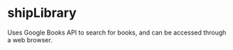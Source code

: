 # shipLibrary
Uses Google Books API to search for books, and can be accessed through a web browser.
